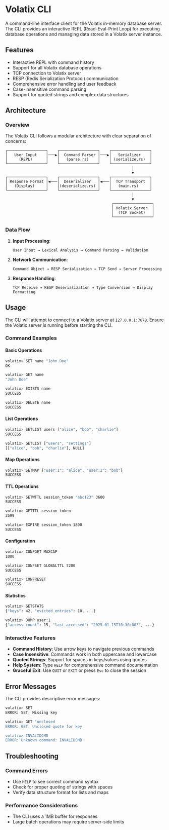 # Volatix CLI

A command-line interface client for the Volatix in-memory database server. The CLI provides an interactive REPL (Read-Eval-Print Loop) for executing database operations and managing data stored in a Volatix server instance.

## Features

- Interactive REPL with command history
- Support for all Volatix database operations
- TCP connection to Volatix server
- RESP (Redis Serialization Protocol) communication
- Comprehensive error handling and user feedback
- Case-insensitive command parsing
- Support for quoted strings and complex data structures

## Architecture

### Overview

The Volatix CLI follows a modular architecture with clear separation of concerns:

```
┌─────────────────┐    ┌─────────────────┐    ┌─────────────────┐
│   User Input    │───▶│  Command Parser │───▶│   Serializer    │
│     (REPL)      │    │   (parse.rs)    │    │ (serialize.rs)  │
└─────────────────┘    └─────────────────┘    └─────────────────┘
                                                        │
                                                        ▼
┌─────────────────┐    ┌─────────────────┐    ┌─────────────────┐
│ Response Format │◀───│  Deserializer   │◀───│  TCP Transport  │
│   (Display)     │    │(deserialize.rs) │    │   (main.rs)     │
└─────────────────┘    └─────────────────┘    └─────────────────┘
                                                        │
                                                        ▼
                                               ┌─────────────────┐
                                               │ Volatix Server  │
                                               │  (TCP Socket)   │
                                               └─────────────────┘
```

### Data Flow

1. **Input Processing**:
   ```
   User Input → Lexical Analysis → Command Parsing → Validation
   ```

2. **Network Communication**:
   ```
   Command Object → RESP Serialization → TCP Send → Server Processing
   ```

3. **Response Handling**:
   ```
   TCP Receive → RESP Deserialization → Type Conversion → Display Formatting
   ```

## Usage

The CLI will attempt to connect to a Volatix server at `127.0.0.1:7878`. Ensure the Volatix server is running before starting the CLI.

### Command Examples

#### Basic Operations
```bash
volatix> SET name "John Doe"
OK

volatix> GET name
"John Doe"

volatix> EXISTS name
SUCCESS

volatix> DELETE name
SUCCESS
```

#### List Operations
```bash
volatix> SETLIST users ["alice", "bob", "charlie"]
SUCCESS

volatix> GETLIST ["users", "settings"]
[["alice", "bob", "charlie"], NULL]
```

#### Map Operations
```bash
volatix> SETMAP {"user:1": "alice", "user:2": "bob"}
SUCCESS
```

#### TTL Operations
```bash
volatix> SETWTTL session_token "abc123" 3600
SUCCESS

volatix> GETTTL session_token
3599

volatix> EXPIRE session_token 1800
SUCCESS
```

#### Configuration
```bash
volatix> CONFGET MAXCAP
1000

volatix> CONFSET GLOBALTTL 7200
SUCCESS

volatix> CONFRESET
SUCCESS
```

#### Statistics
```bash
volatix> GETSTATS
{"keys": 42, "evicted_entries": 10, ...}

volatix> DUMP user:1
{"access_count": 15, "last_accessed": "2025-01-15T10:30:00Z", ...}
```

### Interactive Features

- **Command History**: Use arrow keys to navigate previous commands
- **Case Insensitive**: Commands work in both uppercase and lowercase
- **Quoted Strings**: Support for spaces in keys/values using quotes
- **Help System**: Type `HELP` for comprehensive command documentation
- **Graceful Exit**: Use `QUIT` or `EXIT` or press `Esc` to close the session

## Error Messages

The CLI provides descriptive error messages:

```bash
volatix> SET
ERROR: SET: Missing key

volatix> GET "unclosed
ERROR: GET: Unclosed quote for key

volatix> INVALIDCMD
ERROR: Unknown command: INVALIDCMD
```

## Troubleshooting

### Command Errors
- Use `HELP` to see correct command syntax
- Check for proper quoting of strings with spaces
- Verify data structure format for lists and maps

### Performance Considerations
- The CLI uses a 1MB buffer for responses
- Large batch operations may require server-side limits
